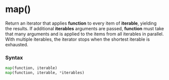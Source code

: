 # map()

Return an iterator that applies **function** to every item of **iterable**, yielding the results. If additional **iterables** arguments are passed, **function** must take that many arguments and is applied to the items from all iterables in parallel. With multiple iterables, the iterator stops when the shortest iterable is exhausted.

### Syntax
```python
map(function, iterable)
map(function, iterable, *iterables)
```
